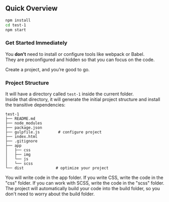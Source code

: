 ## Quick Overview

```sh
npm install
cd test-1
npm start
```

### Get Started Immediately

You **don’t** need to install or configure tools like webpack or Babel.<br>
They are preconfigured and hidden so that you can focus on the code.

Create a project, and you’re good to go.

### Project Structure
It will have a directory called `test-1` inside the current folder.<br>
Inside that directory, it will generate the initial project structure and install the transitive dependencies:

```
test-1
├── README.md
├── node_modules
├── package.json
├── gulpfile.js        # configure project
├── index.html
├── .gitignore
├── app
│   ├── css
│   ├── img
│   └── js
│   └── scss
└── dist              # optimize your project
```

You will write code in the app folder. If you write CSS, write the code in the "css" folder. If you can work with SCSS, write the code in the "scss" folder. 
The project will automatically build your code into the build folder, so you don't need to worry about the build folder.
